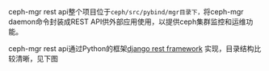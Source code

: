 ceph-mgr rest api整个项目位于`ceph/src/pybind/mgr目录下，`将ceph-mgr daemon命令封装成REST API供外部应用使用，以提供ceph集群监控和运维功能。

ceph-mgr rest api通过Python的框架[django rest framework](http://www.django-rest-framework.org/) 实现，目录结构比较清晰，见下图

